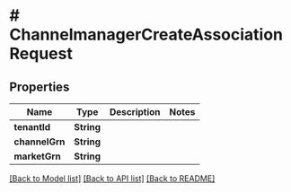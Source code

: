 # # ChannelmanagerCreateAssociationRequest


## Properties 


Name | Type | Description | Notes
------------ | ------------- | ------------- | -------------
**tenantId**| **String** |   |
**channelGrn**| **String** |   |
**marketGrn**| **String** |   |


[[Back to Model list]](../../README.md#models) [[Back to API list]](../../README.md#endpoints) [[Back to README]](../../README.md)

